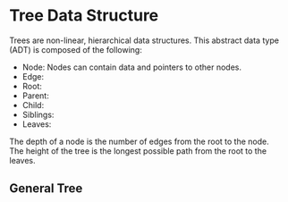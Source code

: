<h1>Tree Data Structure</h1>
Trees are non-linear, hierarchical data structures. This abstract data type (ADT) is composed of the following:</br>
<ul>
  <li>Node: Nodes can contain data and pointers to other nodes.</li>
  <li>Edge: </li>
  <li>Root: </li>
  <li>Parent: </li>
  <li>Child: </li>
  <li>Siblings: </li>
  <li>Leaves: </li>
</ul>
The depth of a node is the number of edges from the root to the node.<br>
The height of the tree is the longest possible path from the root to the leaves.<br>
<h2>General Tree</h2>
